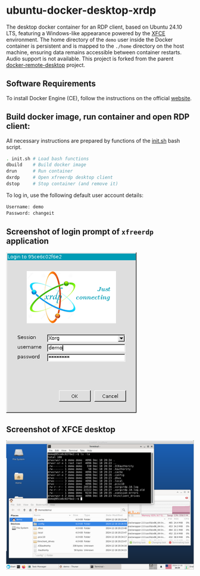 # ubuntu-docker-desktop-xrdp

The desktop docker container for an RDP client, based on Ubuntu 24.10 LTS, featuring a Windows-like appearance powered by the [XFCE](https://xfce.org) environment.
The home directory of the `demo` user inside the Docker container is persistent and is mapped to the `./home` directory on the host machine, ensuring data remains accessible between container restarts.
Audio support is not available.
This project is forked from the parent [docker-remote-desktop](https://github.com/scottyhardy/docker-remote-desktop) project.

## Software Requirements

To install Docker Engine (CE), follow the instructions on the official [website](https://docs.docker.com/engine/install/).

## Build docker image, run container and open RDP client:

All necessary instructions are prepared by functions of the [init.sh](init.sh) bash script.

```bash
. init.sh # Load bash functions
dbuild    # Build docker image
drun      # Run container
dxrdp     # Open xfreerdp desktop client
dstop     # Stop container (and remove it)
```

To log in, use the following default user account details:

```bash
Username: demo
Password: changeit
```

## Screenshot of login prompt of `xfreerdp` application

![Screenshot of login prompt](screenshot_1.png)

## Screenshot of XFCE desktop

![Screenshot of XFCE desktop](screenshot_2.png)

